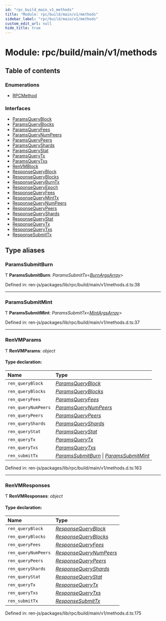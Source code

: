```yaml
---
id: "rpc_build_main_v1_methods"
title: "Module: rpc/build/main/v1/methods"
sidebar_label: "rpc/build/main/v1/methods"
custom_edit_url: null
hide_title: true
---
```


# Module: rpc/build/main/v1/methods

## Table of contents

### Enumerations

- [RPCMethod](../enums/rpc_build_main_v1_methods.rpcmethod.md)

### Interfaces

- [ParamsQueryBlock](../interfaces/rpc_build_main_v1_methods.paramsqueryblock.md)
- [ParamsQueryBlocks](../interfaces/rpc_build_main_v1_methods.paramsqueryblocks.md)
- [ParamsQueryFees](../interfaces/rpc_build_main_v1_methods.paramsqueryfees.md)
- [ParamsQueryNumPeers](../interfaces/rpc_build_main_v1_methods.paramsquerynumpeers.md)
- [ParamsQueryPeers](../interfaces/rpc_build_main_v1_methods.paramsquerypeers.md)
- [ParamsQueryShards](../interfaces/rpc_build_main_v1_methods.paramsqueryshards.md)
- [ParamsQueryStat](../interfaces/rpc_build_main_v1_methods.paramsquerystat.md)
- [ParamsQueryTx](../interfaces/rpc_build_main_v1_methods.paramsquerytx.md)
- [ParamsQueryTxs](../interfaces/rpc_build_main_v1_methods.paramsquerytxs.md)
- [RenVMBlock](../interfaces/rpc_build_main_v1_methods.renvmblock.md)
- [ResponseQueryBlock](../interfaces/rpc_build_main_v1_methods.responsequeryblock.md)
- [ResponseQueryBlocks](../interfaces/rpc_build_main_v1_methods.responsequeryblocks.md)
- [ResponseQueryBurnTx](../interfaces/rpc_build_main_v1_methods.responsequeryburntx.md)
- [ResponseQueryEpoch](../interfaces/rpc_build_main_v1_methods.responsequeryepoch.md)
- [ResponseQueryFees](../interfaces/rpc_build_main_v1_methods.responsequeryfees.md)
- [ResponseQueryMintTx](../interfaces/rpc_build_main_v1_methods.responsequeryminttx.md)
- [ResponseQueryNumPeers](../interfaces/rpc_build_main_v1_methods.responsequerynumpeers.md)
- [ResponseQueryPeers](../interfaces/rpc_build_main_v1_methods.responsequerypeers.md)
- [ResponseQueryShards](../interfaces/rpc_build_main_v1_methods.responsequeryshards.md)
- [ResponseQueryStat](../interfaces/rpc_build_main_v1_methods.responsequerystat.md)
- [ResponseQueryTx](../interfaces/rpc_build_main_v1_methods.responsequerytx.md)
- [ResponseQueryTxs](../interfaces/rpc_build_main_v1_methods.responsequerytxs.md)
- [ResponseSubmitTx](../interfaces/rpc_build_main_v1_methods.responsesubmittx.md)

## Type aliases

### ParamsSubmitBurn

Ƭ **ParamsSubmitBurn**: *ParamsSubmitTx*<[*BurnArgsArray*](rpc_build_main_v1_transaction.md#burnargsarray)\>

Defined in: ren-js/packages/lib/rpc/build/main/v1/methods.d.ts:38

___

### ParamsSubmitMint

Ƭ **ParamsSubmitMint**: *ParamsSubmitTx*<[*MintArgsArray*](rpc_build_main_v1_transaction.md#mintargsarray)\>

Defined in: ren-js/packages/lib/rpc/build/main/v1/methods.d.ts:37

___

### RenVMParams

Ƭ **RenVMParams**: *object*

#### Type declaration:

Name | Type |
:------ | :------ |
`ren_queryBlock` | [*ParamsQueryBlock*](../interfaces/rpc_build_main_v1_methods.paramsqueryblock.md) |
`ren_queryBlocks` | [*ParamsQueryBlocks*](../interfaces/rpc_build_main_v1_methods.paramsqueryblocks.md) |
`ren_queryFees` | [*ParamsQueryFees*](../interfaces/rpc_build_main_v1_methods.paramsqueryfees.md) |
`ren_queryNumPeers` | [*ParamsQueryNumPeers*](../interfaces/rpc_build_main_v1_methods.paramsquerynumpeers.md) |
`ren_queryPeers` | [*ParamsQueryPeers*](../interfaces/rpc_build_main_v1_methods.paramsquerypeers.md) |
`ren_queryShards` | [*ParamsQueryShards*](../interfaces/rpc_build_main_v1_methods.paramsqueryshards.md) |
`ren_queryStat` | [*ParamsQueryStat*](../interfaces/rpc_build_main_v1_methods.paramsquerystat.md) |
`ren_queryTx` | [*ParamsQueryTx*](../interfaces/rpc_build_main_v1_methods.paramsquerytx.md) |
`ren_queryTxs` | [*ParamsQueryTxs*](../interfaces/rpc_build_main_v1_methods.paramsquerytxs.md) |
`ren_submitTx` | [*ParamsSubmitBurn*](rpc_build_main_v1_methods.md#paramssubmitburn) \| [*ParamsSubmitMint*](rpc_build_main_v1_methods.md#paramssubmitmint) |

Defined in: ren-js/packages/lib/rpc/build/main/v1/methods.d.ts:163

___

### RenVMResponses

Ƭ **RenVMResponses**: *object*

#### Type declaration:

Name | Type |
:------ | :------ |
`ren_queryBlock` | [*ResponseQueryBlock*](../interfaces/rpc_build_main_v1_methods.responsequeryblock.md) |
`ren_queryBlocks` | [*ResponseQueryBlocks*](../interfaces/rpc_build_main_v1_methods.responsequeryblocks.md) |
`ren_queryFees` | [*ResponseQueryFees*](../interfaces/rpc_build_main_v1_methods.responsequeryfees.md) |
`ren_queryNumPeers` | [*ResponseQueryNumPeers*](../interfaces/rpc_build_main_v1_methods.responsequerynumpeers.md) |
`ren_queryPeers` | [*ResponseQueryPeers*](../interfaces/rpc_build_main_v1_methods.responsequerypeers.md) |
`ren_queryShards` | [*ResponseQueryShards*](../interfaces/rpc_build_main_v1_methods.responsequeryshards.md) |
`ren_queryStat` | [*ResponseQueryStat*](../interfaces/rpc_build_main_v1_methods.responsequerystat.md) |
`ren_queryTx` | [*ResponseQueryTx*](../interfaces/rpc_build_main_v1_methods.responsequerytx.md) |
`ren_queryTxs` | [*ResponseQueryTxs*](../interfaces/rpc_build_main_v1_methods.responsequerytxs.md) |
`ren_submitTx` | [*ResponseSubmitTx*](../interfaces/rpc_build_main_v1_methods.responsesubmittx.md) |

Defined in: ren-js/packages/lib/rpc/build/main/v1/methods.d.ts:175
